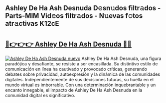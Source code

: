 ## Ashley De Ha Ash Desnuda D𝚎sn𝚞dos filtr𝚊dos - Parts-MlM Vid𝚎os filtr𝚊dos - N𝚞evas f𝚘tos atr𝚊ctivas K12cE

# <h2><a href="http://mbczd6.tromn.icu/?c=Ashley+De+Ha+Ash+Desnuda">🔗👉👉👉 Ashley De Ha Ash Desnuda 🔗🔗</a></h2>

[![Ashley De Ha Ash Desnuda nuevo](https://i.imgur.com/pEAQMta.gif)](http://mbczd6.tromn.icu/?c=Ashley+De+Ha+Ash+Desnuda)
Ashley De Ha Ash Desnuda, una figura paradójica y desafiante, se resiste a ser encasillada. Su distintivo estilo de comunicación en línea ha cautivado y provocado críticas, generando debates sobre privacidad, autoexpresión y la dinámica de las comunidades digitales. Independientemente de sus decisiones futuras, su huella en el mundo virtual es imborrable. Con una determinación inquebrantable y un encanto innegable, el impacto de Ashley De Ha Ash Desnuda en la comunidad digital es significativo.
